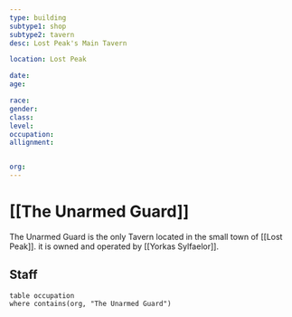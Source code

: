 ```yaml
---
type: building
subtype1: shop
subtype2: tavern
desc: Lost Peak's Main Tavern

location: Lost Peak

date:
age:

race:
gender:
class:
level:
occupation:
allignment:


org: 
---
```

# [[The Unarmed Guard]]
The Unarmed Guard is the only Tavern located in the small town of [[Lost Peak]]. it is owned and operated by [[Yorkas Sylfaelor]]. 

## Staff
```dataview
table occupation
where contains(org, "The Unarmed Guard")
```